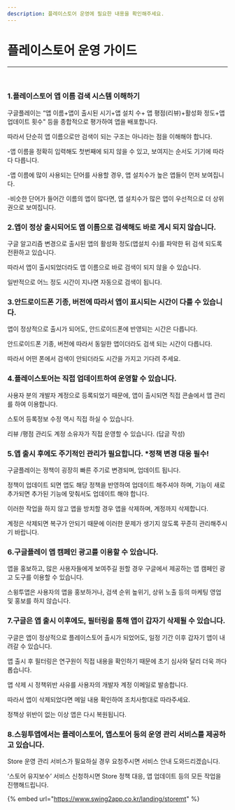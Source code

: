 ```yaml
---
description: 플레이스토어 운영에 필요한 내용을 확인해주세요.
---
```


# 플레이스토어 운영 가이드

***

﻿

### 1.플레이스토어 앱 이름 검색 시스템 이해하기

구글플레이는 “앱 이름+앱이 출시된 시기+앱 설치 수+ 앱 평점(리뷰)+활성화 정도+앱 업데이트 횟수" 등을 종합적으로 평가하여 앱을 배포합니다.

따라서 단순히 앱 이름으로만 검색이 되는 구조는 아니라는 점을 이해해야 합니다.

-앱 이름을 정확히 입력해도 첫번째에 되지 않을 수 있고, 보여지는 순서도 기기에 따라 다 다릅니다.

-앱 이름에 많이 사용되는 단어를 사용할 경우, 앱 설치수가 높은 앱들이 먼저 보여집니다.

-비슷한 단어가 들어간 이름의 앱이 많다면, 앱 설치수가 많은 앱이 우선적으로 더 상위권으로 보여집니다.



### 2.앱이 정상 출시되어도 앱 이름으로 검색해도 바로 게시 되지 않습니다.

구글 알고리즘 변경으로 출시된 앱의 활성화 정도(앱설치 수)를 파악한 뒤 검색 되도록 전환하고 있습니다.

따라서 앱이 출시되었더라도 앱 이름으로 바로 검색이 되지 않을 수 있습니다.

일반적으로 어느 정도 시간이 지나면 자동으로 검색이 됩니다.



### 3.안드로이드폰 기종, 버전에 따라서 앱이 표시되는 시간이 다를 수 있습니다.

앱이 정상적으로 출시가 되어도, 안드로이드폰에 반영되는 시간은 다릅니다.

안드로이드폰 기종, 버전에 따라서 동일한 앱이더라도 검색 되는 시간이 다릅니다.

따라서 어떤 폰에서 검색이 안되더라도 시간을 가지고 기다려 주세요.



### 4.플레이스토어는 직접 업데이트하여 운영할 수 있습니다.

사용자 분의 개발자 계정으로 등록되었기 때문에, 앱이 출시되면 직접 콘솔에서 앱 관리를 하여 이용합니다.

스토어 등록정보 수정 역시 직접 하실 수 있습니다.

리뷰 /평점 관리도 계정 소유자가 직접 운영할 수 있습니다. (답글 작성)



### 5.앱 출시 후에도 주기적인 관리가 필요합니다. \*정책 변경 대응 필수!

구글플레이는 정책이 굉장히 빠른 주기로 변경되며, 업데이트 됩니다.

정책이 업데이트 되면 앱도 해당 정책을 반영하여 업데이트 해주셔야 하며, 기능이 새로 추가되면 추가된 기능에 맞춰서도 업데이트 해야 합니다.

이러한 작업을 하지 않고 앱을 방치할 경우 앱을 삭제하며, 계정까지 삭제합니다.

계정은 삭제되면 복구가 안되기 때문에 이러한 문제가 생기지 않도록 꾸준히 관리해주시기 바랍니다.



### 6.구글플레이 앱 캠페인 광고를 이용할 수 있습니다.

앱을 홍보하고, 많은 사용자들에게 보여주길 원할 경우 구글에서 제공하는 앱 캠페인 광고 도구를 이용할 수 있습니다.

스윙투앱은 사용자의 앱을 홍보하거나, 검색 순위 높위기, 상위 노출 등의 마케팅 영업 및 홍보를 하지 않습니다.&#x20;



### 7.구글은 앱 출시 이후에도, 필터링을 통해 앱이 갑자기 삭제될 수 있습니다.

구글은 앱이 정상적으로 플레이스토어 출시가 되었어도, 일정 기간 이후 갑자기 앱이 내려갈 수 있습니다.

앱 출시 후 필터링은 연구원이 직접 내용을 확인하기 때문에 초기 심사와 달리 더욱 까다롭습니다.

앱 삭제 시 정책위반 사유를 사용자의 개발자 계정 이메일로 발송합니다.

따라서 앱이 삭제되었다면 메일 내용 확인하여 조치사항대로 따라주세요.

정책상 위반이 없는 이상 앱은 다시 복원됩니다.



### 8.스윙투앱에서는 플레이스토어, 앱스토어 등의 운영 관리 서비스를 제공하고 있습니다.

Store 운영 관리 서비스가 필요하실 경우 요청주시면 서비스 안내 도와드리겠습니다.

‘스토어 유지보수’ 서비스 신청하시면 Store 정책 대응, 앱 업데이트 등의 모든 작업을 진행해드립니다.

{% embed url="https://www.swing2app.co.kr/landing/storemt" %}

﻿
